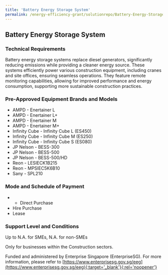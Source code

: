 ```yaml
---
title: 'Battery Energy Storage System'
permalink: /energy-efficiency-grant/solutionrepo/Battery-Energy-Storage-System
---
```


## Battery Energy Storage System

### Technical Requirements

Battery energy storage systems replace diesel generators, significantly reducing emissions while providing a cleaner energy source. These systems efficiently power various construction equipment, including cranes and site offices, ensuring seamless operations. They feature remote monitoring capabilities, allowing for improved performance and energy consumption, supporting more sustainable construction practices.


### Pre-Approved Equipment Brands and Models

- AMPD - Enertainer L
- AMPD - Enertainer L+
- AMPD - Enertainer M
- AMPD - Enertainer M+
- Infinity Cube - Infinity Cube L (ES450)
- Infinity Cube - Infinity Cube M (ES250)
- Infinity Cube - Infinity Cube S (ES080)
- JP Nelson - BESS-300
- JP Nelson - BESS-500
- JP Nelson - BESS-500/HD
- Reon - LESIECK1B215 
- Reon - MPSIEC5K6B10
- Sany - SPL210

### Mode and Schedule of Payment 

- - Direct Purchase
- Hire Purchase
- Lease

### Support Level and Conditions

Up to N.A. for SMEs, N.A. for non-SMEs

Only for businesses within the Construction sectors.

Funded and administered by Enterprise Singapore (EnterpriseSG). For more information, please refer to [https://www.enterprisesg.gov.sg/eeg](https://www.enterprisesg.gov.sg/eeg){:target='_blank'}{:rel='noopener'}

<script src='/jquery/resize-tables.js'></script>

